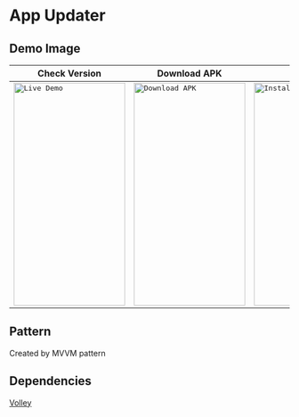 # App Updater

## Demo Image

| Check Version | Download APK | Install | Dwonload Error |
| ------------- | ------------- | ------------- | ------------- |
| <kbd><img src="http://www.hsunapi.ga/images/AppUpdaterDemo.gif" title="Live Demo" width="200" height="400" /></kbd>  | <kbd><img src="http://www.hsunapi.ga/images/AppUpdaterDemo_2.png" title="Download APK" width="200" height="400"/></kbd>  | <kbd><img src="http://www.hsunapi.ga/images/AppUpdaterDemo_3.png" title="Install" width="200" height="400"/></kbd>  | <kbd><img src="http://www.hsunapi.ga/images/AppUpdaterDemo_4.png" title="Dwonload Error" width="200" height="400"/></kbd>  |

## Pattern

Created by MVVM pattern


## Dependencies

[Volley](https://mvnrepository.com/artifact/eu.the4thfloor.volley/com.android.volley/2015.05.28)

